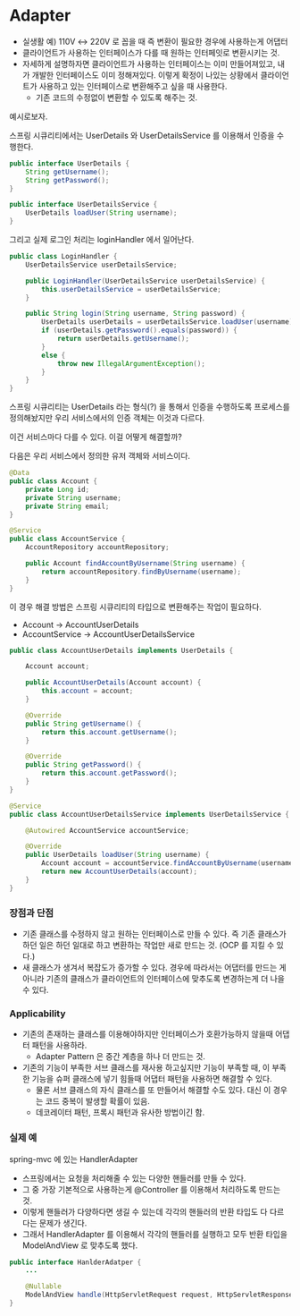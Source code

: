 # Adapter

- 실생활 예) 110V ↔ 220V 로 꼽을 때 즉 변환이 필요한 경우에 사용하는게 어댑터
- 클라이언트가 사용하는 인터페이스가 다를 때 원하는 인터페잇로 변환시키는 것.
- 자세하게 설명하자면 클라이언트가 사용하는 인터페이스는 이미 만들어져있고, 내가 개발한 인터페이스도 이미 정해져있다. 이렇게 확정이 나있는 상황에서 클라이언트가 사용하고 있는 인터페이스로 변환해주고 싶을 때 사용한다.
    - 기존 코드의 수정없이 변환할 수 있도록 해주는 것.

예시로보자.

스프링 시큐리티에서는 UserDetails 와 UserDetailsService 를 이용해서 인증을 수행한다.

```java
public interface UserDetails {
	String getUsername(); 
	String getPassword(); 	
}
```

```java
public interface UserDetailsService {
	UserDetails loadUser(String username); 
}
```

그리고 실제 로그인 처리는 loginHandler 에서 일어난다.

```java
public class LoginHandler {
	UserDetailsService userDetailsService; 

	public LoginHandler(UserDetailsService userDetailsService) {
		this.userDetailsService = userDetailsService; 
	}	

	public String login(String username, String password) {
		UserDetails userDetails = userDetailsService.loadUser(username); 
		if (userDetails.getPassword().equals(password)) {
			return userDetails.getUsername(); 
		}
		else {
			throw new IllegalArgumentException();
		}
	}
}
```

스프링 시큐리티는 UserDetails 라는 형식(?) 을 통해서 인증을 수행하도록 프로세스를 정의해놨지만 우리 서비스에서의 인증 객체는 이것과 다르다.

이건 서비스마다 다를 수 있다. 이걸 어떻게 해결할까?

다음은 우리 서비스에서 정의한 유저 객체와 서비스이다.

```java
@Data
public class Account {
	private Long id; 
	private String username;
	private String email; 
}
```

```java
@Service 
public class AccountService {
	AccountRepository accountRepository; 

	public Account findAccountByUsername(String username) {
		return accountRepository.findByUsername(username); 
	}
}
```

이 경우 해결 방법은 스프링 시큐리티의 타입으로 변환해주는 작업이 필요하다.

- Account → AccountUserDetails
- AccountService → AccountUserDetailsService

```java
public class AccountUserDetails implements UserDetails {

	Account account;

	public AccountUserDetails(Account account) {
		this.account = account; 
	}

	@Override
	public String getUsername() {
		return this.account.getUsername(); 
	}

	@Override
	public String getPassword() {
		return this.account.getPassword(); 
	}
}

```

```java
@Service 
public class AccountUserDetailsService implements UserDetailsService {

	@Autowired AccountService accountService; 

	@Override
	public UserDetails loadUser(String username) {
		Account account = accountService.findAccountByUsername(username); 
		return new AccountUserDetails(account); 
	}
}
```

### 장점과 단점

- 기존 클래스를 수정하지 않고 원하는 인터페이스로 만들 수 있다. 즉 기존 클래스가 하던 일은 하던 일대로 하고 변환하는 작업만 새로 만드는 것. (OCP 를 지킬 수 있다.)
- 새 클래스가 생겨서 복잡도가 증가할 수 있다. 경우에 따라서는 어댑터를 만드는 게 아니라 기존의 클래스가 클라이언트의 인터페이스에 맞추도록 변경하는게 더 나을수 있다.

### Applicability

- 기존의 존재하는 클래스를 이용해야하지만 인터페이스가 호환가능하지 않을때 어댑터 패턴을 사용하라.
    - Adapter Pattern 은 중간 계층을 하나 더 만드는 것.
- 기존의 기능이 부족한 서브 클래스를 재사용 하고싶지만 기능이 부족할 때, 이 부족한 기능을 슈퍼 클래스에 넣기 힘들때 어댑터 패턴을 사용하면 해결할 수 있다.
    - 물론 서브 클래스의 자식 클래스를 또 만들어서 해결할 수도 있다. 대신 이 경우는 코드 중복이 발생할 확률이 있음.
    - 데코레이터 패턴, 프록시 패턴과 유사한 방법이긴 함.

### 실제 예

spring-mvc 에 있는 HandlerAdapter

- 스프링에서는 요청을 처리해줄 수 있는 다양한 핸들러를 만들 수 있다.
- 그 중 가장 기본적으로 사용하는게 @Controller 를 이용해서 처리하도록 만드는 것.
- 이렇게 핸들러가 다양하다면 생길 수 있는데 각각의 핸들러의 반환 타입도 다 다르다는 문제가 생긴다.
- 그래서 HandlerAdapter 를 이용해서 각각의 핸들러를 실행하고 모두 반환 타입을 ModelAndView 로 맞추도록 했다.

```java
public interface HanlderAdatper {
	...

	@Nullable
	ModelAndView handle(HttpServletRequest request, HttpServletResponse response, Object handler) throws Exception;
}
```